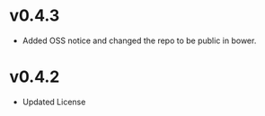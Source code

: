 v0.4.3
==============================
* Added OSS notice and changed the repo to be public in bower.

v0.4.2
====================
* Updated License
